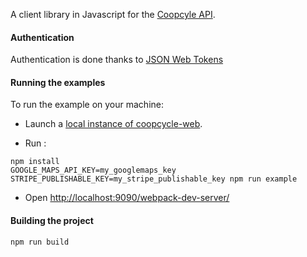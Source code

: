A client library in Javascript for the [Coopcyle API](https://github.com/coopcycle/coopcycle-web).

#### Authentication

Authentication is done thanks to [JSON Web Tokens](https://en.wikipedia.org/wiki/JSON_Web_Token)

#### Running the examples

To run the example on your machine:

* Launch a [local instance of coopcycle-web](https://github.com/coopcycle/coopcycle-web#coopcycle).

* Run :

```
npm install
GOOGLE_MAPS_API_KEY=my_googlemaps_key STRIPE_PUBLISHABLE_KEY=my_stripe_publishable_key npm run example
```

* Open [http://localhost:9090/webpack-dev-server/](http://localhost:8080/webpack-dev-server/)

#### Building the project

```
npm run build
```
